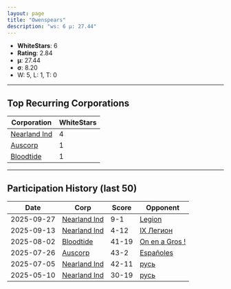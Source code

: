 ```yaml
---
layout: page
title: "Owenspears"
description: "ws: 6 μ: 27.44"
---
```

- **WhiteStars**: 6
- **Rating**: 2.84
- **μ**: 27.44  
- **σ**: 8.20
- W: 5, L: 1, T: 0

---

## Top Recurring Corporations

| Corporation | WhiteStars |
| --- | --- |
| [Nearland Ind](https://ws.tsl.rocks/corp/d8104c7dc7af4c8fec4c36c1425f9fe855a195bf4befb2595cad4f8f7bed7ddc/) | 4 |
| [Auscorp](https://ws.tsl.rocks/corp/a33256c155b161f595303ef4302912cc63ddfe306cad3f53457cf55508dcad75/) | 1 |
| [Bloodtide](https://ws.tsl.rocks/corp/45a33569cb3d53981db18893d92ddeaebd1f7bbc027226150f2c848f336f1905/) | 1 |

---

## Participation History (last 50)

| Date | Corp | Score | Opponent |
| --- | --- | --- | --- |
| 2025-09-27 | [Nearland Ind](https://ws.tsl.rocks/corp/d8104c7dc7af4c8fec4c36c1425f9fe855a195bf4befb2595cad4f8f7bed7ddc/) | 9-1 | [Legion](https://ws.tsl.rocks/corp/313baaeac1c759ca26e0f4bd3140711cffdfa85c287d4c992dcfb809908cf491/) |
| 2025-09-13 | [Nearland Ind](https://ws.tsl.rocks/corp/d8104c7dc7af4c8fec4c36c1425f9fe855a195bf4befb2595cad4f8f7bed7ddc/) | 4-12 | [IX Легион](https://ws.tsl.rocks/corp/1621eab3bcc1ebffe496faadcde81cd31c503b2ac667ef88fbf2d64ea1f9908b/) |
| 2025-08-02 | [Bloodtide](https://ws.tsl.rocks/corp/45a33569cb3d53981db18893d92ddeaebd1f7bbc027226150f2c848f336f1905/) | 41-19 | [On en a Gros \!](https://ws.tsl.rocks/corp/eee919ee67cd5b7eb62548219cd7981660ab85d08ab0fe23b83f1849ca6cf8c6/) |
| 2025-07-26 | [Auscorp](https://ws.tsl.rocks/corp/a33256c155b161f595303ef4302912cc63ddfe306cad3f53457cf55508dcad75/) | 43-2 | [Españoles](https://ws.tsl.rocks/corp/cf66069ff643cba9698afa591edab643607ea729973280dac06b6ea7e61e5ee2/) |
| 2025-07-05 | [Nearland Ind](https://ws.tsl.rocks/corp/d8104c7dc7af4c8fec4c36c1425f9fe855a195bf4befb2595cad4f8f7bed7ddc/) | 42-11 | [русь](https://ws.tsl.rocks/corp/74b60d3e331a6a56ea4d17f4444f02a50808c013285ee0e0ccd54e4594e5e11b/) |
| 2025-05-10 | [Nearland Ind](https://ws.tsl.rocks/corp/d8104c7dc7af4c8fec4c36c1425f9fe855a195bf4befb2595cad4f8f7bed7ddc/) | 30-19 | [русь](https://ws.tsl.rocks/corp/74b60d3e331a6a56ea4d17f4444f02a50808c013285ee0e0ccd54e4594e5e11b/) |